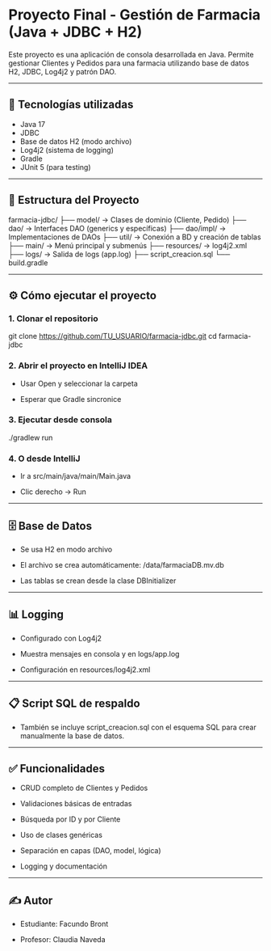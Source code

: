 # Proyecto Final - Gestión de Farmacia (Java + JDBC + H2)

Este proyecto es una aplicación de consola desarrollada en Java. Permite gestionar Clientes y Pedidos para una farmacia utilizando base de datos H2, JDBC, Log4j2 y patrón DAO.

---

## 🚀 Tecnologías utilizadas

- Java 17
- JDBC
- Base de datos H2 (modo archivo)
- Log4j2 (sistema de logging)
- Gradle
- JUnit 5 (para testing)

---

## 🧩 Estructura del Proyecto

farmacia-jdbc/
├── model/ → Clases de dominio (Cliente, Pedido)
├── dao/ → Interfaces DAO (generics y específicas)
├── dao/impl/ → Implementaciones de DAOs
├── util/ → Conexión a BD y creación de tablas
├── main/ → Menú principal y submenús
├── resources/ → log4j2.xml
├── logs/ → Salida de logs (app.log)
├── script_creacion.sql
└── build.gradle


---

## ⚙️ Cómo ejecutar el proyecto

### 1. Clonar el repositorio

git clone https://github.com/TU_USUARIO/farmacia-jdbc.git
cd farmacia-jdbc
### 2. Abrir el proyecto en IntelliJ IDEA
- Usar Open y seleccionar la carpeta

- Esperar que Gradle sincronice

### 3. Ejecutar desde consola
./gradlew run
### 4. O desde IntelliJ
- Ir a src/main/java/main/Main.java

- Clic derecho → Run

---

## 🗄 Base de Datos
- Se usa H2 en modo archivo

- El archivo se crea automáticamente: /data/farmaciaDB.mv.db

- Las tablas se crean desde la clase DBInitializer

---

## 📊 Logging
- Configurado con Log4j2

- Muestra mensajes en consola y en logs/app.log

- Configuración en resources/log4j2.xml

---

## 📋 Script SQL de respaldo
- También se incluye script_creacion.sql con el esquema SQL para crear manualmente la base de datos.

---

## ✅ Funcionalidades
- CRUD completo de Clientes y Pedidos

- Validaciones básicas de entradas

- Búsqueda por ID y por Cliente

- Uso de clases genéricas

- Separación en capas (DAO, model, lógica)

- Logging y documentación

---

## ✍️ Autor
- Estudiante: Facundo Bront

- Profesor: Claudia Naveda
